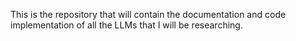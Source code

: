 This is the repository that will contain the documentation and code implementation of all the LLMs that I will be researching.

